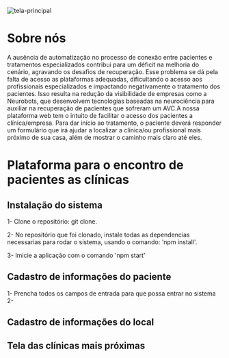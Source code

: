 ![tela-principal](https://github.com/neurobots-residencia/nb-find-professional/blob/main/public/assets/readme/telaPrincipal.jpeg)
# Sobre nós

A ausência de automatização no processo de conexão entre pacientes e tratamentos especializados contribui para um déficit na melhoria do cenário, agravando os desafios de recuperação. Esse problema se dá pela falta de acesso as plataformas adequadas, dificultando o acesso aos profissionais especializados e impactando negativamente o tratamento dos pacientes. Isso resulta na redução da visibilidade de empresas como a Neurobots, que desenvolvem tecnologias baseadas na neurociência para auxiliar na recuperação de pacientes que sofreram um AVC.A nossa plataforma web tem o intuito de facilitar o acesso dos pacientes a clínica/empresa. Para dar início ao tratamento, o paciente deverá responder um formulário que irá ajudar a localizar a clínica/ou profissional mais próximo de sua casa, além de mostrar o caminho mais claro até eles.

# Plataforma para o encontro de pacientes as clínicas

## Instalação do sistema

1- Clone o repositório: git clone.

2- No repositório que foi clonado, instale todas as dependencias necessarias para rodar o sistema, usando o comando: 'npm install'.

3- Imicie a aplicação com o comando 'npm start'

## Cadastro de informações do paciente
1- Prencha todos os campos de entrada para que possa entrar no sistema
2- 
## Cadastro de informações do local

## Tela das clínicas mais próximas
